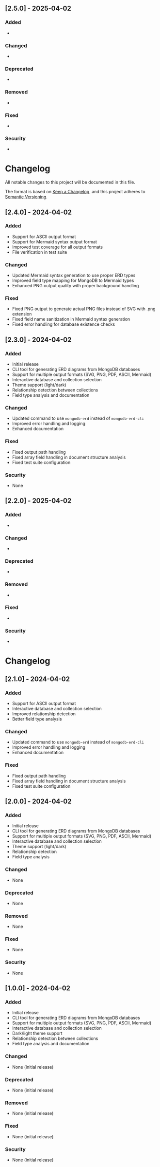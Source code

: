 
## [2.5.0] - 2025-04-02

### Added
- 

### Changed
- 

### Deprecated
- 

### Removed
- 

### Fixed
- 

### Security
- 

# Changelog

All notable changes to this project will be documented in this file.

The format is based on [Keep a Changelog](https://keepachangelog.com/en/1.0.0/),
and this project adheres to [Semantic Versioning](https://semver.org/spec/v2.0.0.html).

## [2.4.0] - 2024-04-02

### Added
- Support for ASCII output format
- Support for Mermaid syntax output format
- Improved test coverage for all output formats
- File verification in test suite

### Changed
- Updated Mermaid syntax generation to use proper ERD types
- Improved field type mapping for MongoDB to Mermaid types
- Enhanced PNG output quality with proper background handling

### Fixed
- Fixed PNG output to generate actual PNG files instead of SVG with .png extension
- Fixed field name sanitization in Mermaid syntax generation
- Fixed error handling for database existence checks

## [2.3.0] - 2024-04-02

### Added
- Initial release
- CLI tool for generating ERD diagrams from MongoDB databases
- Support for multiple output formats (SVG, PNG, PDF, ASCII, Mermaid)
- Interactive database and collection selection
- Theme support (light/dark)
- Relationship detection between collections
- Field type analysis and documentation

### Changed
- Updated command to use `mongodb-erd` instead of `mongodb-erd-cli`
- Improved error handling and logging
- Enhanced documentation

### Fixed
- Fixed output path handling
- Fixed array field handling in document structure analysis
- Fixed test suite configuration

### Security
- None

## [2.2.0] - 2025-04-02

### Added
- 

### Changed
- 

### Deprecated
- 

### Removed
- 

### Fixed
- 

### Security
- 

# Changelog

## [2.1.0] - 2024-04-02

### Added
- Support for ASCII output format
- Interactive database and collection selection
- Improved relationship detection
- Better field type analysis

### Changed
- Updated command to use `mongodb-erd` instead of `mongodb-erd-cli`
- Improved error handling and logging
- Enhanced documentation

### Fixed
- Fixed output path handling
- Fixed array field handling in document structure analysis
- Fixed test suite configuration

## [2.0.0] - 2024-04-02

### Added
- Initial release
- CLI tool for generating ERD diagrams from MongoDB databases
- Support for multiple output formats (SVG, PNG, PDF, ASCII, Mermaid)
- Interactive database and collection selection
- Theme support (light/dark)
- Relationship detection
- Field type analysis

### Changed
- None

### Deprecated
- None

### Removed
- None

### Fixed
- None

### Security
- None

## [1.0.0] - 2024-04-02

### Added
- Initial release
- CLI tool for generating ERD diagrams from MongoDB databases
- Support for multiple output formats (SVG, PNG, PDF, ASCII, Mermaid)
- Interactive database and collection selection
- Dark/light theme support
- Relationship detection between collections
- Field type analysis and documentation

### Changed
- None (initial release)

### Deprecated
- None (initial release)

### Removed
- None (initial release)

### Fixed
- None (initial release)

### Security
- None (initial release) 